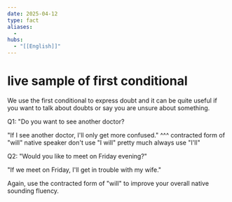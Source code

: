 ```yaml
---
date: 2025-04-12
type: fact
aliases:
  -
hubs:
  - "[[English]]"
---
```


# live sample of first conditional

We use the first conditional to express doubt and it can be quite useful if you want to talk about doubts or say you are unsure about something.


Q1: "Do you want to see another doctor?

"If I see another doctor, I'll only get more confused."
                           ^^^ contracted form of "will"
                               native speaker don't use "I will"
                               pretty much always use "I'll"


Q2: "Would you like to meet on Friday evening?"

"If we meet on Friday, I'll get in trouble with my wife."

Again, use the contracted form of "will" to improve your overall native sounding fluency.

